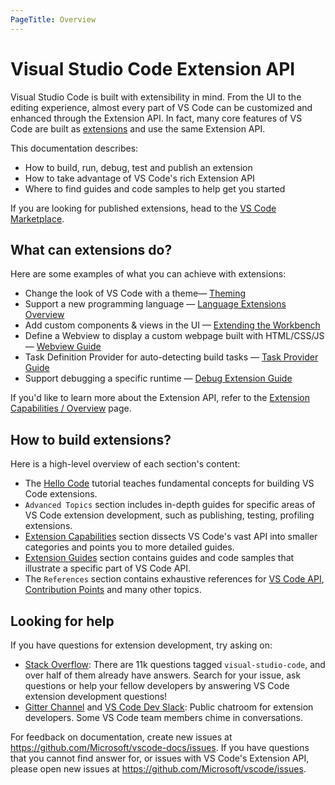 ```yaml
---
PageTitle: Overview
---
```


# Visual Studio Code Extension API

Visual Studio Code is built with extensibility in mind. From the UI to the editing experience, almost every part of VS Code can be customized and enhanced through the Extension API. In fact, many core features of VS Code are built as [extensions](https://github.com/Microsoft/vscode/tree/master/extensions) and use the same Extension API.

This documentation describes:

- How to build, run, debug, test and publish an extension
- How to take advantage of VS Code's rich Extension API
- Where to find guides and code samples to help get you started

If you are looking for published extensions, head to the [VS Code Marketplace](https://marketplace.visualstudio.com/).

## What can extensions do?

Here are some examples of what you can achieve with extensions:

- Change the look of VS Code with a theme— [Theming](/api/extension-capabilities/theming)
- Support a new programming language — [Language Extensions Overview](/api/language-extensions/overview)
- Add custom components & views in the UI — [Extending the Workbench](/api/extension-capabilities/extending-workbench)
- Define a Webview to display a custom webpage built with HTML/CSS/JS — [Webview Guide](/api/extension-guides/webview)
- Task Definition Provider for auto-detecting build tasks — [Task Provider Guide](/api/extension-guides/task-provider)
- Support debugging a specific runtime — [Debug Extension Guide](/api/extension-capabilities/debugger)

If you'd like to learn more about the Extension API, refer to the [Extension Capabilities / Overview](/api/extension-capabilities/overview) page.

## How to build extensions?

Here is a high-level overview of each section's content:

- The [Hello Code](/api/get-started/your-first-extension) tutorial teaches fundamental concepts for building VS Code extensions.
- `Advanced Topics` section includes in-depth guides for specific areas of VS Code extension development, such as publishing, testing, profiling extensions.
- [Extension Capabilities](/api/extension-capabilities/overview) section dissects VS Code's vast API into smaller categories and points you to more detailed guides.
- [Extension Guides](/api/extension-guides/overview) section contains guides and code samples that illustrate a specific part of VS Code API.
- The `References` section contains exhaustive references for [VS Code API](/api/references/vscode-api), [Contribution Points](/api/references/contribution-points) and many other topics.

## Looking for help

If you have questions for extension development, try asking on:

- [Stack Overflow](https://stackoverflow.com/questions/tagged/visual-studio-code): There are 11k questions tagged `visual-studio-code`, and over half of them already have answers. Search for your issue, ask questions or help your fellow developers by answering VS Code extension development questions!
- [Gitter Channel](https://gitter.im/Microsoft/vscode) and [VS Code Dev Slack](https://join.slack.com/t/vscode-dev-community/shared_invite/enQtMjIxOTgxNDE3NzM0LWU5M2ZiZDU1YjBlMzdlZjA2YjBjYzRhYTM5NTgzMTAxMjdiNWU0ZmQzYWI3MWU5N2Q1YjBiYmQ4MzY0NDE1MzY): Public chatroom for extension developers. Some VS Code team members chime in conversations.

For feedback on documentation, create new issues at https://github.com/Microsoft/vscode-docs/issues. If you have questions that you cannot find answer for, or issues with VS Code's Extension API, please open new issues at https://github.com/Microsoft/vscode/issues.